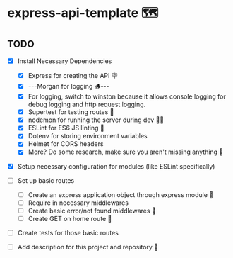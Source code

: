 # express-api-template 🗺️

## TODO

- [x] Install Necessary Dependencies

  - [x] Express for creating the API 🪧
  - [x] ---Morgan for logging 🪵---
  - [x] For logging, switch to winston because it allows console logging for debug logging and http request logging.
  - [x] Supertest for testing routes 🧪
  - [x] nodemon for running the server during dev 🏃‍♂️
  - [x] ESLint for ES6 JS linting 🧹
  - [x] Dotenv for storing environment variables
  - [x] Helmet for CORS headers
  - [x] More? Do some research, make sure you aren't missing anything 🔬

- [x] Setup necessary configuration for modules (like ESLint specifically)
- [ ] Set up basic routes
  - [ ] Create an express application object through express module 🚅
  - [ ] Require in necessary middlewares
  - [ ] Create basic error/not found middlewares 🛑
  - [ ] Create GET on home route 🏡
- [ ] Create tests for those basic routes
- [ ] Add description for this project and repository 📜
